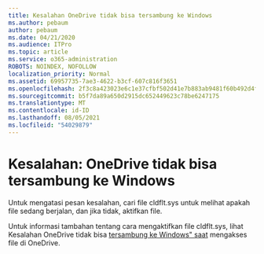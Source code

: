 ```yaml
---
title: Kesalahan OneDrive tidak bisa tersambung ke Windows
ms.author: pebaum
author: pebaum
ms.date: 04/21/2020
ms.audience: ITPro
ms.topic: article
ms.service: o365-administration
ROBOTS: NOINDEX, NOFOLLOW
localization_priority: Normal
ms.assetid: 69957735-7ae3-4622-b3cf-607c816f3651
ms.openlocfilehash: 2f3c8a423023e6c1e37cfbf502d41e7b883ab9481f60b492d4fc5f3bdc0b8619
ms.sourcegitcommit: b5f7da89a650d2915dc652449623c78be6247175
ms.translationtype: MT
ms.contentlocale: id-ID
ms.lasthandoff: 08/05/2021
ms.locfileid: "54029879"
---
```

# <a name="error-onedrive-cannot-connect-to-windows"></a>Kesalahan: OneDrive tidak bisa tersambung ke Windows

Untuk mengatasi pesan kesalahan, cari file cldflt.sys untuk melihat apakah file sedang berjalan, dan jika tidak, aktifkan file. 
  
Untuk informasi tambahan tentang cara mengaktifkan file cldflt.sys, lihat Kesalahan OneDrive tidak bisa [tersambung ke Windows" saat](https://go.microsoft.com/fwlink/?Linkid=2031032) mengakses file di OneDrive.
  

